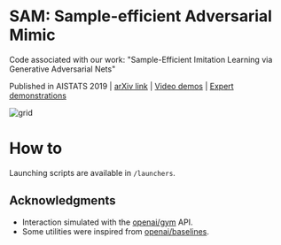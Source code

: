 # SAM: Sample-efficient Adversarial Mimic

Code associated with our work:
"Sample-Efficient Imitation Learning via Generative Adversarial Nets"

Published in AISTATS 2019 |
[arXiv link](https://arxiv.org/abs/1809.02064) |
[Video demos](https://youtu.be/-nCsqUJnRKU) |
[Expert demonstrations](https://drive.google.com/drive/folders/1ihVMUk9Ewm7cHv4tpFgnDkXkxNXjDYeS?usp=sharing)

![grid](images/paper_npages11_ncols4_dpi100.jpg)

# How to

Launching scripts are available in `/launchers`.

## Acknowledgments

* Interaction simulated with the [openai/gym](https://github.com/openai/gym) API.
* Some utilities were inspired from [openai/baselines](https://github.com/openai/baselines).
